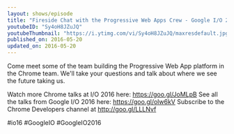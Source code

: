 ```yaml
---
layout: shows/episode
title: "Fireside Chat with the Progressive Web Apps Crew - Google I/O 2016"
youtubeID: "Sy4oH8JZuJQ"
youtubeThumbnail: "https://i.ytimg.com/vi/Sy4oH8JZuJQ/maxresdefault.jpg"
published_on: 2016-05-20
updated_on: 2016-05-20
---
```


Come meet some of the team building the Progressive Web App platform in the Chrome team.  We'll take your questions and talk about where we see the future taking us.

Watch more Chrome talks at I/O 2016 here: https://goo.gl/JoMLpB 
See all the talks from Google I/O 2016 here: https://goo.gl/olw6kV
Subscribe to the Chrome Developers channel at http://goo.gl/LLLNvf 

#io16 #GoogleIO #GoogleIO2016
